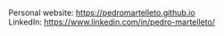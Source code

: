 Personal website: https://pedromartelleto.github.io
<br>
LinkedIn: https://www.linkedin.com/in/pedro-martelleto/
